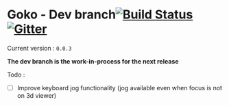 # Goko - Dev branch[![Build Status](https://travis-ci.org/cncgoko/Goko.svg?branch=dev)](https://travis-ci.org/cncgoko/Goko)  [![Gitter](https://badges.gitter.im/Join%20Chat.svg)](https://gitter.im/cncgoko/Goko?utm_source=badge&utm_medium=badge&utm_campaign=pr-badge&utm_content=body_badge)

Current version  : ```0.0.3```

 **The dev  branch is the work-in-process for the next release**

Todo :
- [ ] Improve keyboard jog functionality (jog available even when focus is not on 3d viewer)
